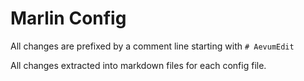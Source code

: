# Marlin Config

All changes are prefixed by a comment line starting with `# AevumEdit`

All changes extracted into markdown files for each config file.
